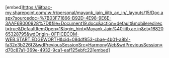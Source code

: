 [embed]https://iiitbac-my.sharepoint.com/:w:/r/personal/mayank_jain_iiitb_ac_in/_layouts/15/Doc.aspx?sourcedoc=%7B03F71866-B92D-4E98-9E6E-3AAF6B000928%7D&file=Document19.docx&action=default&mobileredirect=true&DefaultItemOpen=1&login_hint=Mayank.Jain%40iiitb.ac.in&ct=1682065328795&wdOrigin=OFFICECOM-WEB.START.EDGEWORTH&cid=08ddf853-cbae-4b01-a8b1-fa32e3b226f2&wdPreviousSessionSrc=HarmonyWeb&wdPreviousSession=d70c87a1-369e-4932-9ca1-eaf125ebfc22[embed]
